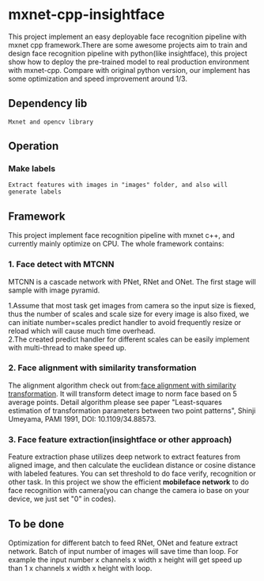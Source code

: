 # mxnet-cpp-insightface
This project implement an easy deployable face recognition pipeline with mxnet cpp framework.There are some awesome projects aim to train and design face recognition pipeline with python(like insightface), this project show how to deploy the pre-trained model to real production environment with mxnet-cpp. Compare with original python version, our implement has some optimization and speed improvement around 1/3.
## Dependency lib
    Mxnet and opencv library 
## Operation
### Make labels
    Extract features with images in "images" folder, and also will generate labels
## Framework
This project implement face recognition pipeline with mxnet c++, and currently mainly optimize on CPU. The whole framework contains: 
### 1. Face detect with MTCNN
MTCNN is a cascade network with PNet, RNet and ONet. The first stage will sample with image pyramid.  
    
1.Assume that most task get images from camera so the input size is fiexed, thus the number of scales and scale size for every image is also fixed, we can initiate number=scales predict handler to avoid frequently resize or reload which will cause much time overhead.  
2.The created predict handler for different scales can be easily implement with multi-thread to make speed up.  
        
### 2. Face alignment with similarity transformation
The alignment algorithm check out from:[face alignment with similarity transformation](https://github.com/deepinsight/insightface/blob/master/cpp-align/FacePreprocess.h). It will transform detect image to norm face based on 5 average points. Detail algorithm please see paper "Least-squares estimation of transformation parameters between two point patterns", Shinji Umeyama, PAMI 1991, DOI: 10.1109/34.88573.

### 3. Face feature extraction(insightface or other approach)
Feature extraction phase utilizes deep network to extract features from aligned image, and then calculate the euclidean distance or cosine distance with labeled features. You can set threshold to do face verify, recognition or other task. In this project we show the efficient **mobileface network** to do face recognition with camera(you can change the camera io base on your device, we just set "0" in codes).


## To be done
Optimization for different batch to feed RNet, ONet and feature extract network. Batch of input number of images will save time than loop. For example the input number x channels x width x height will get speed up than 1 x channels x width x height with loop.
